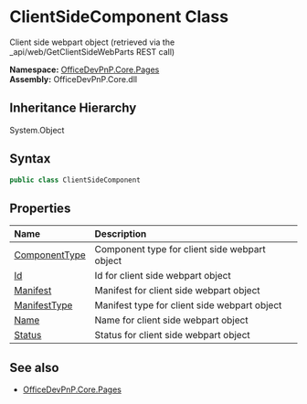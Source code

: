 # ClientSideComponent Class
 Client side webpart object (retrieved via the _api/web/GetClientSideWebParts REST call)   

**Namespace:** [OfficeDevPnP.Core.Pages](OfficeDevPnP.Core.Pages.md)  
**Assembly:** OfficeDevPnP.Core.dll  
## Inheritance Hierarchy
System.Object  
## Syntax
```C#
public class ClientSideComponent
```
## Properties
|**Name**|**Description**|
|:-----|:-----|
| [ComponentType](OfficeDevPnP.Core.Pages.ClientSideComponent.ComponentType.md) | Component type for client side webpart object
| [Id](OfficeDevPnP.Core.Pages.ClientSideComponent.Id.md) | Id for client side webpart object
| [Manifest](OfficeDevPnP.Core.Pages.ClientSideComponent.Manifest.md) | Manifest for client side webpart object
| [ManifestType](OfficeDevPnP.Core.Pages.ClientSideComponent.ManifestType.md) | Manifest type for client side webpart object
| [Name](OfficeDevPnP.Core.Pages.ClientSideComponent.Name.md) | Name for client side webpart object
| [Status](OfficeDevPnP.Core.Pages.ClientSideComponent.Status.md) | Status for client side webpart object
## See also
- [OfficeDevPnP.Core.Pages](OfficeDevPnP.Core.Pages.md)
